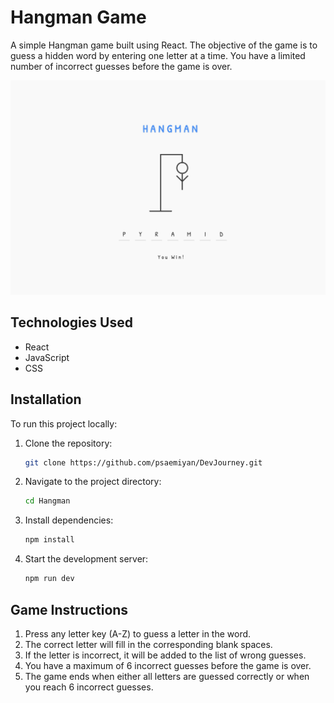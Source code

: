 # Hangman Game

A simple Hangman game built using React. The objective of the game is to guess a hidden word by entering one letter at a time. You have a limited number of incorrect guesses before the game is over.

![Hangman Game Screenshot](./images/hangman.jpeg)


## Technologies Used

- React
- JavaScript 
- CSS

## Installation

To run this project locally:

1. Clone the repository:
    ```bash
    git clone https://github.com/psaemiyan/DevJourney.git
    ```

2. Navigate to the project directory:
    ```bash
    cd Hangman
    ```

3. Install dependencies:
    ```bash
    npm install
    ```

4. Start the development server:
    ```bash
    npm run dev
    ```


## Game Instructions

1. Press any letter key (A-Z) to guess a letter in the word.
2. The correct letter will fill in the corresponding blank spaces.
3. If the letter is incorrect, it will be added to the list of wrong guesses.
4. You have a maximum of 6 incorrect guesses before the game is over.
5. The game ends when either all letters are guessed correctly or when you reach 6 incorrect guesses.

